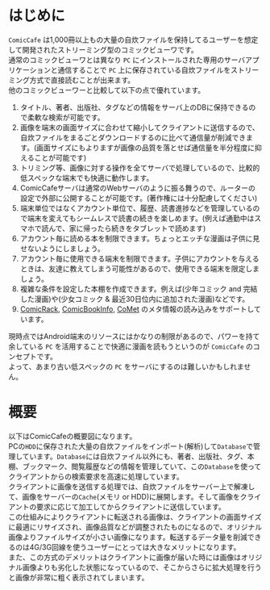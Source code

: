 # はじめに

`ComicCafe` は1,000冊以上もの大量の自炊ファイルを保持してるユーザーを想定して開発されたストリーミング型のコミックビューワです。  
通常のコミックビューワとは異なり `PC` にインストールされた専用のサーバアプリケーションと通信することで `PC` 上に保存されている自炊ファイルをストリーミング方式で直接読むことが出来ます。  
他のコミックビューワーと比較して以下の点で優れています。

1. タイトル、著者、出版社、タグなどの情報をサーバ上のDBに保持できるので柔軟な検索が可能です。
1. 画像を端末の画面サイズに合わせて縮小してクライアントに送信するので、自炊ファイルをまるごとダウンロードするのに比べて通信量が削減できます。(画面サイズにもよりますが画像の品質を落とせば通信量を半分程度に抑えることが可能です)
1. トリミング等、画像に対する操作を全てサーバで処理しているので、比較的低スペックな端末でも快適に動作します。
1. ComicCafeサーバは通常のWebサーバのように振る舞うので、ルーターの設定で外部に公開することが可能です。(著作権には十分配慮してください)
1. 端末単位ではなくアカウント単位で、履歴、読書進捗などを管理しているので端末を変えてもシームレスで読書の続きを楽しめます。(例えば通勤中はスマホで読んで、家に帰ったら続きをタブレットで読めます)
1. アカウント毎に読める本を制限できます。ちょっとエッチな漫画は子供に見せないようにしましょう。
1. アカウント毎に使用できる端末を制限できます。子供にアカウントを与えるときは、友達に教えてしまう可能性があるので、使用できる端末を限定しましょう。
1. 複雑な条件を設定した本棚を作成できます。例えば(少年コミック and 完結した漫画)や(少女コミック & 最近30日位内に追加された漫画)などです。
1. [ComicRack](http://comicrack.cyolito.com/downloads/ComicRack/Support-Files/ComicInfoSchema.zip), [ComicBookInfo](https://docs.google.com/document/pub?id=1Tu9eoPWc_8SPgxx5J4-6mEaaRWLLv-bEA8i_jcIe3IE), [CoMet](http://www.denvog.com/comet/comet-specification/) のメタ情報の読み込みをサポートしています。

現時点ではAndroid端末のリソースにはかなりの制限があるので、パワーを持て余している `PC` を活用することで快適に漫画を読もうというのが `ComicCafe` のコンセプトです。  
よって、あまり古い低スペックの `PC` をサーバにするのは難しいかもしれません。

# 概要

以下はComicCafeの概要図になります。  
PCの`HDD`に保存された大量の自炊ファイルをインポート(解析)して`Database`で管理しています。`Database`には自炊ファイル以外にも、著者、出版社、タグ、本棚、ブックマーク、閲覧履歴などの情報を管理していて、この`Database`を使ってクライアントからの検索要求を高速に処理しています。  
クライアントに画像を送信する処理では、自炊ファイルをサーバー上で解凍して、画像をサーバーの`Cache`(メモリ or HDD)に展開します。そして画像をクライアントの要求に応じて加工してからクライアントに送信しています。  
この仕組みによりクライアントに転送される画像は、クライアントの画面サイズに最適にリサイズされ、画像品質などが調整されたものになるので、オリジナル画像よりファイルサイズが小さい画像になります。転送するデータ量を削減できるのは4G/3G回線を使うユーザーにとっては大きなメリットになります。  
また、この方式のデメリットはクライアントに画像が届いた時には画像はオリジナル画像よりも劣化した状態になっているので、そこからさらに拡大処理を行うと画像が非常に粗く表示されてしまいます。


